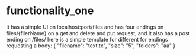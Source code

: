 ﻿# functionality_one
It has a simple UI on localhost:port/files and has four endings on files/{filerName} on a get and delete and put request, and it also has a post ending on /files/ here is a simple template for different for endings requesting a body: 
{
    "filename": "text.tx",
    "size": "5",
    "folders": "aa"
}
